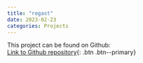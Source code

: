 ```yaml
---
title: "regast"
date: 2023-02-23
categories: Projects
--- 
```


This project can be found on Github:  
[Link to Github repository](https://github.com/MiloTruck/regast){: .btn .btn--primary}